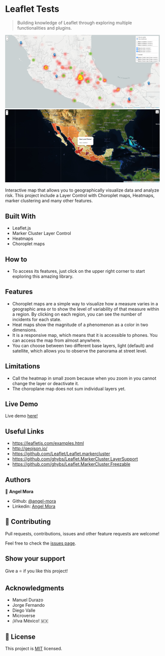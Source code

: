 # Leaflet Tests

> Building knowledge of Leaflet through exploring multiple functionalities and plugins.

![Layer Control](./screenshot1.png)
![Choroplet Functionality](./screenshot2.png)

Interactive map that allows you to geographically visualize data and analyze risk. This project include a Layer Control with Choroplet maps, Heatmaps, marker clustering and many other features.

## Built With

- Leaflet.js
- Marker Cluster Layer Control
- Heatmaps
- Choroplet maps

## How to

- To access its features, just click on the upper right corner to start exploring this amazing library.

## Features

- Choroplet maps are a simple way to visualize how a measure varies in a geographic area or to show the level of variability of that measure within a region. By clicking on each region, you can see the number of incidents for each state.
- Heat maps show the magnitude of a phenomenon as a color in two dimensions.
- It is a responsive map, which means that it is accessible to phones. You can access the map from almost anywhere.
- You can choose between two different base layers, light (default) and satellite, which allows you to observe the panorama at street level.

## Limitations

- Call the heatmap in small zoom because when you zoom in you cannot change the layer or deactivate it.
- The choroplane map does not sum individual layers yet.

## Live Demo

Live demo [here!](https://rawcdn.githack.com/angel-mora/Leaflet-tests/f0d147fbcbb1443bc638d9b6afba60482cbb6c84/index.html)

## Useful Links

- https://leafletjs.com/examples.html
- http://geojson.io/
- https://github.com/Leaflet/Leaflet.markercluster
- https://github.com/ghybs/Leaflet.MarkerCluster.LayerSupport
- https://github.com/ghybs/Leaflet.MarkerCluster.Freezable

## Authors

👤 **Angel Mora**

- Github: [@angel-mora](https://github.com/angel-mora)
- Linkedin: [Angel Mora](https://www.linkedin.com/in/angelmoram/)

## 🤝 Contributing

Pull requests, contributions, issues and other feature requests are welcome!

Feel free to check the [issues page](issues/).

## Show your support

Give a ⭐️ if you like this project!

## Acknowledgments

- Manuel Durazo
- Jorge Fernando
- Diego Valle
- Microverse
- ¡Viva México! :mexico:

## 📝 License

This project is [MIT](lic.url) licensed.
